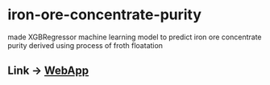 # iron-ore-concentrate-purity
made XGBRegressor machine learning model to predict iron ore concentrate purity derived using process of froth floatation 
## Link -> [WebApp](https://rupamkolhe-iron-ore-concentrate-purity-app-z1ljcb.streamlit.app)
